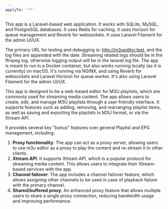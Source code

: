 ```yaml
---
applyTo: '**'
---
```

This app is a Laravel-based web application. It works with SQLite, MySQL, and PostgreSQL databases. It uses Redis for caching. It uses Horizon for queue management and Reverb for websockets. It uses Laravel Filament for the admin UI/UX.

The primary URL for testing and debugging is: http://m3ueditor.test, and the log files are appended with the date. Streaming related logs should be in the ffmpeg log, otherwise logging output will be in the laravel log file. The app is meant to run in a Docker container, but also works running locally (as it is currently) on macOS. It's running via NGINX, and using Reverb for websockets and Laravel Horizon for queue worker. It's also using Laravel Filament for the admin UI/UX.

This app is designed to be a web-based editor for M3U playlists, which are commonly used for streaming media content. The app allows users to create, edit, and manage M3U playlists through a user-friendly interface. It supports features such as adding, removing, and rearranging playlist items, as well as saving and exporting the playlists in M3U format, or via the Xtream API.

It provides several key "bonus" features over general Playlist and EPG management, including:
1. **Proxy functionality**: The app can act as a proxy server, allowing users to use m3u editor as a proxy to play the content and re-stream it to other clients.
2. **Xtream API**: It supports Xtream API, which is a popular protocol for streaming media content. This allows users to integrate their Xtream-based services with the app.
3. **Channel failover**: The app includes a channel failover feature, which allows assigning other channels to be used in case of playback failure with the primary channel.
4. **Shared/buffered proxy**: An enhanced proxy feature that allows multiple users to share a single proxy connection, reducing bandwidth usage and improving performance.